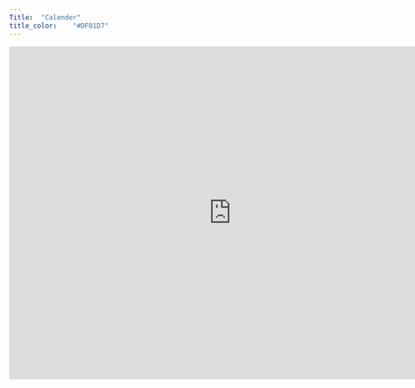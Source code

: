 ```yaml
---
Title:	"Calender"
title_color:	"#DF01D7"
---
```

<center>
<iframe src="https://calendar.google.com/calendar/embed?mode=WEEK&amp;height=600&amp;wkst=1&amp;bgcolor=%23FFFFFF&amp;src=epj0t6lchjhehlv1o8sova0924%40group.calendar.google.com&amp;color=%236B3304&amp;ctz=Europe%2FBerlin" style="border-width:0" width="800" height="600" frameborder="0" scrolling="no"></iframe>
</center>
